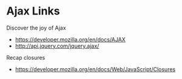 # Ajax Links

Discover the joy of Ajax 
* https://developer.mozilla.org/en/docs/AJAX
* http://api.jquery.com/jquery.ajax/
 
Recap closures
* https://developer.mozilla.org/en/docs/Web/JavaScript/Closures